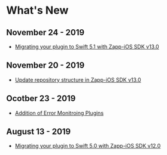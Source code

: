 # What's New

## November 24 - 2019
* [Migrating your plugin to Swift 5.1 with Zapp-iOS SDK v13.0](20191124-swift-5.1-migration.md)

## November 20 - 2019
* [Update repository structure in Zapp-iOS SDK v13.0](20191120-update-zapp-ios-repository-structure.md)

## Ocotber 23 - 2019
* [Addition of Error Monitroing Plugins](../error-monitoring/error-monitoring-general.md)

## August 13 - 2019
* [Migrating your plugin to Swift 5.0 with Zapp-iOS SDK v12.0](20190818-swift-5.0-migration.md)
